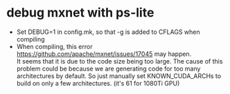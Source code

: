 # debug mxnet with ps-lite
- Set DEBUG=1 in config.mk, so that -g is added to CFLAGS when compiling   
- When compiling, this error https://github.com/apache/mxnet/issues/17045 may happen.  
  It seems that it is due to the code size being too large. The cause of this problem could be because we are generating code for too many architectures by default. So just manually set KNOWN_CUDA_ARCHs to build on only a few architectures. (it's 61 for 1080Ti GPU)

